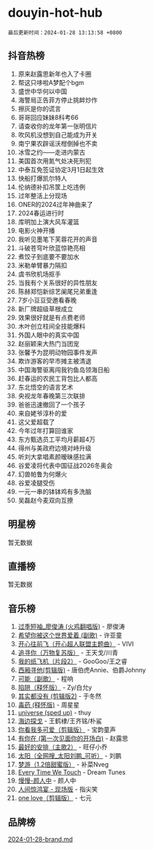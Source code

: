 # douyin-hot-hub

`最后更新时间：2024-01-28 13:13:58 +0800`

## 抖音热榜

1. 原来赵露思新年也入了卡圈
1. 帮这只哆啦A梦配个bgm
1. 盛世中华何以中国
1. 海警局正告菲方停止挑衅炒作
1. 擦灰是你的谎言
1. 哥哥回应妹妹8科考66
1. 请查收你的龙年第一张明信片
1. 吹风机没想到自己能成为开关
1. 南宁果农辟谣沃柑倒掉也不卖
1. 冰雪之约——走进内蒙古
1. 美国首次用氮气处决死刑犯
1. 中泰互免签证协定3月1日起生效
1. 快船打爆凯尔特人
1. 伦纳德补扣吊筐上吃违例
1. 过年整活上分现场
1. ONER的2024过年神曲来了
1. 2024春运进行时
1. 库明加上演大风车灌篮
1. 电影火神开播
1. 我听见墨笔下芙蓉花开的声音
1. 斗破苍穹叶欣蓝惊艳亮相
1. 煮饺子到底要不要加水
1. 米勒单臂暴力隔扣
1. 虞书欣机场抠手
1. 当我有个关系很好的异性朋友
1. 陈赫郑恺新综艺阑尾兄弟重逢
1. 7岁小豆豆受邀看春晚
1. 新厂牌超级草根成立
1. 效果很好就是有点费老师
1. 木叶创立柱间全技能爆料
1. 外国人眼中的真实中国
1. 赵丽颖来大热门当团宠
1. 张馨予为昆明动物园事件发声
1. 欺诈游客的早市摊主被清退
1. 中国海警驱离闯我钓鱼岛领海日船
1. 赶春运的农民工背包比人都高
1. 东北悟空的语言艺术
1. 央视龙年春晚第三次联排
1. 爸爸迅速撤回了一个孩子
1. 来自姥爷淳朴的爱
1. 这父爱超载了
1. 今年过年打算回谁家
1. 东方甄选员工平均月薪超4万
1. 得州与美政府边境对峙升级
1. 听刘大拿唱素颜暧昧感拉满
1. 谷爱凌将代表中国征战2026冬奥会
1. 幻兽帕鲁为何爆火
1. 谷爱凌腿受伤
1. 一元一串的钵钵鸡有多洗脑
1. 吴磊赵今麦双向互撩

## 明星榜

暂无数据

## 直播榜

暂无数据

## 音乐榜

1. [过季短袖_廖俊涛 (火鸡翻唱版)](https://sf3-cdn-tos.douyinstatic.com/obj/tos-cn-ve-2774/ogQVJl0tRBKxQgZji7YClFEBrVDeHpPTWfCZbQ) - 廖俊涛
1. [希望你被这个世界爱着 (副歌)](https://sf3-cdn-tos.douyinstatic.com/obj/tos-cn-ve-2774/oUHCmWQfZlE3QQBKBeD8rCFLpJzPgCpImhsxMt) - 许亚童
1. [开心往前飞（开心超人联盟主题曲）](https://sf6-cdn-tos.douyinstatic.com/obj/tos-cn-ve-2774/9d8fb7c82cf1421fb93a9fe925275e0a) - VIVI
1. [追寻你（万物复苏版）](https://sf86-cdn-tos.douyinstatic.com/obj/tos-cn-ve-2774/oYeAZJsbjIDit9APmBg8u6uDUQnHmoCf3gbo74) - 王天戈/川青
1. [我的纸飞机（片段2）](https://sf3-cdn-tos.douyinstatic.com/obj/tos-cn-ve-2774/oM2ZrKcg2CD5AeRB2gkeXOFB1IxAGJdZPazYHf) - GooGoo/王之睿
1. [西厢寻他(剪辑版)](https://sf6-cdn-tos.douyinstatic.com/obj/tos-cn-ve-2774/oUsAVfAQKlRNxEv5qxvIB8o5qmIWUcXbzJKJhw) - 唐伯虎Annie、伯爵Johnny
1. [可能（副歌）](https://sf86-cdn-tos.douyinstatic.com/obj/tos-cn-ve-2774/cde1731888894259b333569393c2fb51) - 程响
1. [陷阱（释怀版）](https://sf86-cdn-tos.douyinstatic.com/obj/tos-cn-ve-2774/oE8C21LeZrzKLDFfQYgMzx4GAIHageG5IzayY7) - Zy/白允y
1. [其实都没有 (剪辑版2)](https://sf3-cdn-tos.douyinstatic.com/obj/tos-cn-ve-2774/oEBNQenHZtBhxYjGgUDQk0BCHTigQafgFlbQ7k) - 于冬然
1. [毒药 (释怀版)](https://sf86-cdn-tos.douyinstatic.com/obj/tos-cn-ve-2774/oYILMEAzspdZBIzy4frJNB8ZHPHWAhiwowd4Ad) - 周星星
1. [universe (sped up)](https://sf3-cdn-tos.douyinstatic.com/obj/tos-cn-ve-2774/oIQnurQLDCsdYeegkM4CKuVb23MZBXtX6QB8bv) - thuy
1. [海边探戈](https://sf86-cdn-tos.douyinstatic.com/obj/tos-cn-ve-2774/os9gE0VQCGqt6VQkZDyBBYvfSDY0QFe3vVmubn) - 王鹤棣/王齐铭/朴鲨
1. [你看我多可爱（剪辑版）](https://sf6-cdn-tos.douyinstatic.com/obj/tos-cn-ve-2774/018d241ee66a4a189b2fa9ea2fe3363d) - 宝韵童声
1. [有你在 (第一次见面你的开场白)](https://sf3-cdn-tos.douyinstatic.com/obj/tos-cn-ve-2774/oAthrQ3ClJBfI57uBoFEgNDYtNCZ0TSYQQfxQ0) - 赵露思
1. [最好的安排（主歌2）](https://sf3-cdn-tos.douyinstatic.com/obj/tos-cn-ve-2774/oMMZX1DuHpMwgoDztBmZswgQnbCeeANZxBHkFY) - 旺仔小乔
1. [太阳（全网搜_太阳刘鹏_可听）](https://sf3-cdn-tos.douyinstatic.com/obj/tos-cn-ve-2774/ogWbyIQnlBFImVbeDocRdCIYtBHlbJXgfZMvgz) - 刘鹏
1. [梦游（1.2倍甜蜜版）](https://sf86-cdn-tos.douyinstatic.com/obj/tos-cn-ve-2774/o4gyAUm8hwufoEABmwVIiQtHsFuGzAEEWtNMzo) - 补菜Nveg
1. [Every Time We Touch](https://sf86-cdn-tos.douyinstatic.com/obj/tos-cn-ve-2774/ogN6lUKQeBBfEVhIOMikG1CcJjugxk1tztZyhP) - Dream Tunes
1. [慢慢-颜人中](https://sf6-cdn-tos.douyinstatic.com/obj/tos-cn-ve-2774/ocjHNfBXdBxQNC8ZGAeoLMFTUgtBg8bkExunDC) - 颜人中
1. [人间惊鸿宴 - 现场版](https://sf86-cdn-tos.douyinstatic.com/obj/tos-cn-ve-2774/osF4mrPePAf2Yv8Wfr5fATCHZwL5h1QiGQAKwz) - 指尖笑
1. [one love（剪辑版）](https://sf86-cdn-tos.douyinstatic.com/obj/tos-cn-ve-2774/o4utbbKzHedACBQ0bkG7ZBgUvDQzbBDnYd1f1k) - 七元

## 品牌榜

[2024-01-28-brand.md](2024-01-28-brand.md)
